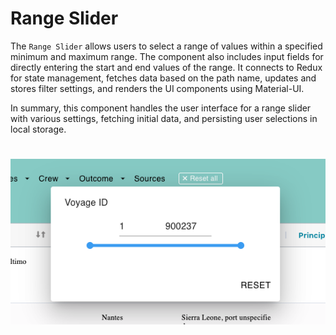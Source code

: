 # Range Slider

The `Range Slider` allows users to select a range of values within a specified minimum and maximum range. The component also includes input fields for directly entering the start and end values of the range.
It connects to Redux for state management, fetches data based on the path name, updates and stores filter settings, and renders the UI components using Material-UI.

In summary, this component handles the user interface for a range slider with various settings, fetching initial data, and persisting user selections in local storage.

#

![Range Slider](../../../assets/rangeSlider.png)
